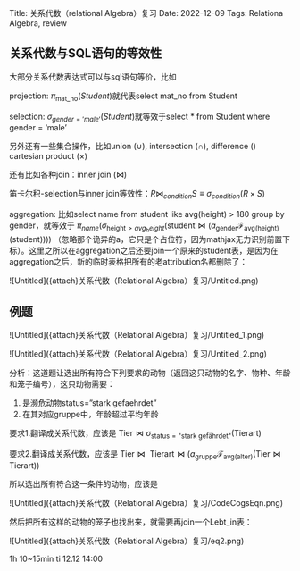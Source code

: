 Title: 关系代数（relational Algebra）复习
Date: 2022-12-09
Tags: Relationa Algebra, review

## 关系代数与SQL语句的等效性

大部分关系代数表达式可以与sql语句等价，比如

projection: $\pi_{\text{mat_no}}(Student)$就代表select mat_no from Student

selection: $\sigma_{gender='male'}(Student)$就等效于select * from Student where gender = ‘male’

另外还有一些集合操作，比如union ($\cup$), intersection ($\cap$), difference (\) cartesian product ($\times$)

还有比如各种join：inner join ($\bowtie$)

笛卡尔积-selection与inner join等效性：$R\bowtie_{condition}S \equiv \sigma_{condition}(R\times S)$

aggregation: 比如select name from student like avg(height) > 180 group by gender，就等效于 $\pi_{name}(\sigma_{\text{height}>{avg_height}}(\text{student} \bowtie (a_{\text{gender}} \mathcal{F}_{\text{avg(height)}}(\text{student}))))$ （忽略那个诡异的a，它只是个占位符，因为mathjax无力识别前置下标）。这里之所以在aggregation之后还要join一个原来的student表，是因为在aggregation之后，新的临时表格把所有的老attribution名都删除了：

![Untitled]({attach}关系代数（Relational Algebra）复习/Untitled.png)

## 例题

![Untitled]({attach}关系代数（Relational Algebra）复习/Untitled_1.png)

![Untitled]({attach}关系代数（Relational Algebra）复习/Untitled_2.png)

分析：这道题让选出所有符合下列要求的动物（返回这只动物的名字、物种、年龄和笼子编号），这只动物需要：

1. 是濒危动物status=”stark gefaehrdet”
2. 在其对应gruppe中，年龄超过平均年龄

要求1.翻译成关系代数，应该是 $\text{Tier}\bowtie\sigma_{\text{status}=\text{"stark gefährdet"}}(\text{Tierart})$

要求2.翻译成关系代数，应该是 $\text{Tier}\bowtie\text{  }\text{Tierart}\bowtie(a_\text{gruppe}\mathcal{F}_\text{avg(alter)}(\text{Tier}\bowtie\text{Tierart}))$

所以选出所有符合这一条件的动物，应该是

<!-- $$
\text{Tier}\bowtie\text{  }\text{Tierart}\bowtie(a_\text{gruppe}\mathcal{F}_\text{avg(alter)}(\text{Tier}\bowtie\text{Tierart}))\bowtie\sigma_{\text{status}=\text{stark gefaehrdet}}(\text{Tierart})
$$ -->
![Untitled]({attach}关系代数（Relational Algebra）复习/CodeCogsEqn.png)


然后把所有这样的动物的笼子也找出来，就需要再join一个Lebt_in表：

<!-- $$
\begin{split}\pi&_{name, bezeichnung, alter, nr}(\\&\sigma_{\text{alter}>\text{avg\_alter}\wedge\text{status="stark gefährdet"}}(\\&\text{ }\text{ }\text{ }\text{Tier}\bowtie\text{  }\text{Tierart}\bowtie(a_\text{gruppe}\mathcal{F}_\text{avg(alter)}(\text{Tier}\bowtie\text{Tierart}))\\&)\bowtie\sigma_{\text{status="stark gefährdet}"}(\text{Tierart})\bowtie\text{Lebt\_in}\\)\end{split}
$$ -->
![Untitled]({attach}关系代数（Relational Algebra）复习/eq2.png)

1h 10~15min ti
12.12 14:00